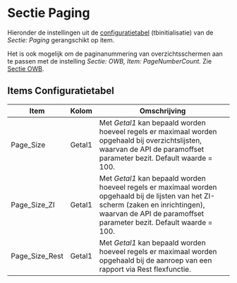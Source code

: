 # Sectie Paging

Hieronder de instellingen uit de [configuratietabel](/docs/instellen_inrichten/configuratie.md) (tbinitialisatie) van de _Sectie: Paging_ gerangschikt op item.

Het is ook mogelijk om de paginanummering van overzichtsschermen aan te passen met de instelling _Sectie: OWB, Item: PageNumberCount._ Zie [Sectie OWB](/docs/instellen_inrichten/configuratie/sectie_owb.md).

## Items Configuratietabel

| Item           | Kolom  | Omschrijving                                                                                                                                                                                               |
| -------------- | ------ | ---------------------------------------------------------------------------------------------------------------------------------------------------------------------------------------------------------- |
| Page_Size      | Getal1 | Met _Getal1_ kan bepaald worden hoeveel regels er maximaal worden opgehaald bij overzichtslijsten, waarvan de API de paramoffset parameter bezit. Default waarde = 100.                                    |
| Page_Size_ZI   | Getal1 | Met _Getal1_ kan bepaald worden hoeveel regels er maximaal worden opgehaald bij de lijsten van het ZI-scherm (zaken en inrichtingen), waarvan de API de paramoffset parameter bezit. Default waarde = 100. |
| Page_Size_Rest | Getal1 | Met _Getal1_ kan bepaald worden hoeveel regels er maximaal worden opgehaald bij de aanroep van een rapport via Rest flexfunctie.                                                                           |
